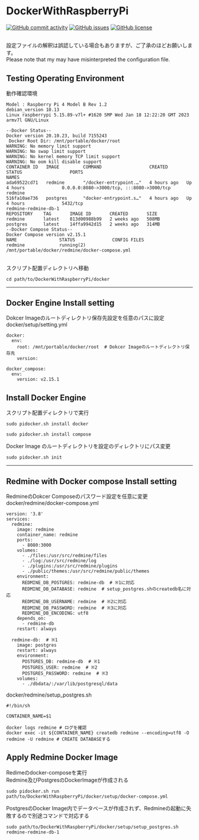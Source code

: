 # DockerWithRaspberryPi

[![GitHub commit activity](https://img.shields.io/github/commit-activity/m/koiusa/DockerWithRaspberryPi)](https://github.com/koiusa/DockerWithRaspberryPi/graphs/commit-activity)
[![GitHub issues](https://img.shields.io/github/issues/koiusa/DockerWithRaspberryPi)](https://github.com/koiusa/DockerWithRaspberryPi/issues)
[![GitHub license](https://img.shields.io/github/license/koiusa/DockerWithRaspberryPi)](https://github.com/koiusa/DockerWithRaspberryPi/blob/main/LICENSE)

##
設定ファイルの解釈は誤認している場合もありますが、ご了承のほどお願いします。  
Please note that my may have misinterpreted the configuration file.


## Testing Operating Environment
動作確認環境
```
Model : Raspberry Pi 4 Model B Rev 1.2
debian_version 10.13
Linux raspberrypi 5.15.89-v7l+ #1620 SMP Wed Jan 18 12:22:20 GMT 2023 armv7l GNU/Linux
```

```
--Docker Status--
Docker version 20.10.23, build 7155243
 Docker Root Dir: /mnt/portable/docker/root
WARNING: No memory limit support
WARNING: No swap limit support
WARNING: No kernel memory TCP limit support
WARNING: No oom kill disable support
CONTAINER ID   IMAGE         COMMAND                  CREATED       STATUS                  PORTS                                       NAMES
ada69522cd71   redmine       "/docker-entrypoint.…"   4 hours ago   Up 4 hours              0.0.0.0:8080->3000/tcp, :::8080->3000/tcp   redmine
516fa10ae736   postgres      "docker-entrypoint.s…"   4 hours ago   Up 4 hours              5432/tcp                                    redmine-redmine-db-1
REPOSITORY    TAG       IMAGE ID       CREATED       SIZE
redmine       latest    813d00988b99   2 weeks ago   508MB
postgres      latest    14ffa9942d15   2 weeks ago   314MB
--Docker Compose Status--
Docker Compose version v2.15.1
NAME                STATUS              CONFIG FILES
redmine             running(2)          /mnt/portable/docker/redmine/docker-compose.yml
```

## 
スクリプト配置ディレクトリへ移動
```
cd path/to/DockerWithRaspberryPi/docker
```

---

## Docker Engine Install setting
Dokcer Imageのルートディレクトリ保存先設定を任意のパスに設定  
docker/setup/setting.yml
```
docker:
  env:
    root: /mnt/portable/docker/root  # Dokcer Imageのルートディレクトリ保存先
    version: 

docker_compose:
  env:
    version: v2.15.1 
```

## Install Docker Engine
スクリプト配置ディレクトリで実行
```
sudo pidocker.sh install docker
```

```
sudo pidocker.sh install compose
```

Docker Image のルートディレクトリを設定のディレクトリにパス変更
```
sudo pidocker.sh init
```

---

## Redmine with Docker compose Install setting

RedmineのDokcer Composeのパスワード設定を任意に変更  
docker/redmine/docker-compose.yml
```
version: '3.8'
services:
  redmine:
    image: redmine
    container_name: redmine
    ports:
      - 8080:3000
    volumes:
      - ./files:/usr/src/redmine/files
      - ./log:/usr/src/redmine/log
      - ./plugins:/usr/src/redmine/plugins
      - ./public/themes:/usr/src/redmine/public/themes
    environment:
      REDMINE_DB_POSTGRES: redmine-db  # ※1に対応
      REDMINE_DB_DATABASE: redmine  # setup_postgres.shのcreatedb名に対応
      REDMINE_DB_USERNAME: redmine  # ※2に対応
      REDMINE_DB_PASSWORD: redmine  # ※3に対応
      REDMINE_DB_ENCODING: utf8
    depends_on:
      - redmine-db
    restart: always

  redmine-db:  # ※1
    image: postgres
    restart: always
    environment:
      POSTGRES_DB: redmine-db  # ※1
      POSTGRES_USER: redmine  # ※2
      POSTGRES_PASSWORD: redmine  # ※3
    volumes:
      - ./dbdata/:/var/lib/postgresql/data

```

docker/redmine/setup_postgres.sh
```
#!/bin/sh

CONTAINER_NAME=$1

docker logs redmine # ログを確認
docker exec -it ${CONTAINER_NAME} createdb redmine --encoding=utf8 -O redmine -U redmine # CREATE DATABASEする 
```
## Apply Redmine Docker Image
Redimeのdocker-composeを実行  
Redmine及びPostgresのDockerImageが作成される
```
sudo pidocker.sh run path/to/DockerWithRaspberryPi/docker/setup/docker-compose.yml
```

PostgresのDocker Image内でデータベースが作成されず、Redmineの起動に失敗するので別途コマンドで対応する
```
sudo path/to/DockerWithRaspberryPi/docker/setup/setup_postgres.sh redmine-redmine-db-1
```
